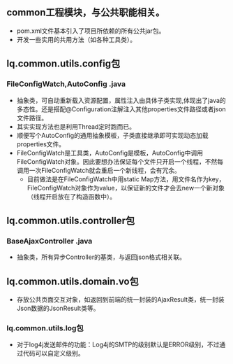 ## common工程模块，与公共职能相关。
- pom.xml文件基本引入了项目所依赖的所有公共jar包。
- 开发一些实用的共用方法（如各种工具类）。

## lq.common.utils.config包
### FileConfigWatch,AutoConfig .java
- 抽象类，可自动重新载入资源配置，属性注入由具体子类实现,体现出了java的多态性。还是搭配@Configuration注解注入其他properties文件路径或者json文件路径。
- 其实实现方法也是利用Thread定时跑而已。
- 顺便写个AutoConfig的通用抽象模板，子类直接继承即可实现动态加载properties文件。
- FileConfigWatch是工具类，AutoConfig是模板，AutoConfig中调用FileConfigWatch对象。因此要想办法保证每个文件只开启一个线程，不然每调用一次FileConfigWatch就会重启一个新线程，会有冗余。
  - 目前做法是在FileConfigWatch中用static Map方法，用文件名作为key，FileConfigWatch对象作为value，以保证新的文件才会去new一个新对象（线程开启放在了构造函数中）。
  
## lq.common.utils.controller包
### BaseAjaxController .java
- 抽象类，所有异步Controller的基类，与返回json格式相关联。

## lq.common.utils.domain.vo包
- 存放公共页面交互对象，如返回到前端的统一封装的AjaxResult类，统一封装Json数据的JsonResult类等。

### lq.common.utils.log包
- 对于log4j发送邮件的功能：Log4j的SMTP的级别默认是ERROR级别，不过通过代码可以自定义级别。